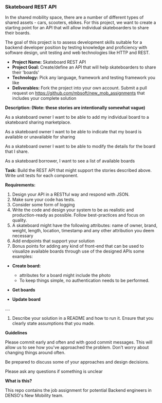 ### Skateboard REST API

In the shared mobility space, there are a number of different types of shared assets - cars, scooters, ebikes. For this project, we want to create a starting point for an API that will allow individual skateboarders to share their boards. 

The goal of this project is to assess development skills suitable for a backend developer position by testing knowledge and proficiency with software design, unit testing and web technologies like HTTP and REST.

- **Project Name:** Skateboard REST API
- **Project Goal:** Create/define an API that will help skateboarders to share their 'boards'
- **Technology:** Pick any language, framework and testing framework you like
- **Deliverables:**  Fork the project into your own account. Submit a pull request on https://github.com/mbsoft/new_mob_assignments that includes your complete solution

**Description: (Note: these stories are intentionally somewhat vague)**

As a skateboard owner I want to be able to add my individual board to a skateboard sharing marketplace.

As a skateboard owner I want to be able to indicate that my board is available or unavailable for sharing

As a skateboard owner I want to be able to modify the details for the board that I share.

As a skateboard borrower, I want to see a list of available boards

**Task:** Build the REST API that might support the stories described above. Write unit tests for each component.

**Requirements:**

1. Design your API in a RESTful way and respond with JSON.
1. Make sure your code has tests.
1. Consider some form of logging
1. Write the code and design your system to be as realistic and production-ready as possible. Follow best-practices and focus on quality.
1. A skateboard might have the following attributes: name of owner, brand, weight, length, location, timestamp and any other attribution you deem necessary
1. Add endpoints that support your solution 
1. Bonus points for adding any kind of front-end that can be used to visualize available boards through use of the designed APIs
some examples:
 
  * **Create board:**

    - attributes for a board might include the photo
    - To keep things simple, no authentication needs to be performed. 

  * **Get boards**
    
  * **Update board**
  
  
 ....

1. Describe your solution in a README and how to run it. Ensure that you clearly state assumptions that you made.


**Guidelines**

Please commit early and often and with good commit messages. This will allow us to see how you've approached the problem. Don't worry about changing things around often.

Be prepared to discuss some of your approaches and design decisions.
 
Please ask any questions if something is unclear

**What is this?**

This repo contains the job assignment for potential Backend engineers in DENSO's New Mobility team.
